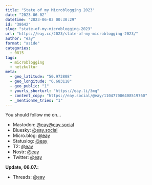 ```yaml
---
title: "State of my Microblogging 2023"
date: "2023-06-02"
datetime: "2023-06-03 00:30:29"
id: "38642"
slug: "state-of-my-microblogging-2023"
url: "https://eay.cc/2023/state-of-my-microblogging-2023/"
author: "eay"
format: "aside"
categories:
  - 0815
tags:
  - microblogging
  - netzkultur
meta:
  - geo_latitude: "50.973808"
  - geo_longitude: "6.683118"
  - geo_public: "1"
  - yourls_shorturl: "https://eay.li/3mq"
  - content_copy: "https://eay.social/@eay/110477006408519760"
  - _mentionme_tries: "1"
---
```


You should follow me on...

- Mastodon: [@eay@eay.social](https://eay.social/@eay)
- Bluesky: [@eay.social](https://staging.bsky.app/profile/eay.social)
- Micro.blog: [@eay](https://micro.blog/eay)
- Statuslog: [@eay](https://eay.status.lol/)
- T2: [@eay](https://t2.social/eay)
- Nostr: [@eay](https://damus.io/npub1cyh9j0wacydxm3kjssn7ewxl0f3wghrjl43ylpl0nqh49g7454qq7468yz)
- Twitter: [@eay](https://twitter.com/eay)

**Update, 06.07.:**

- Threads: [@eay](https://www.threads.net/@eay)
